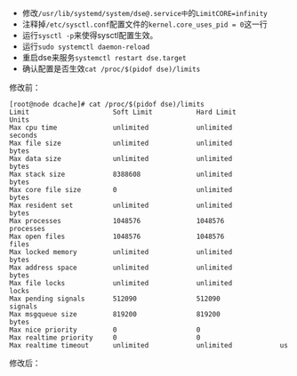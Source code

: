- 修改`/usr/lib/systemd/system/dse@.service中`的`LimitCORE=infinity`
- 注释掉`/etc/sysctl.conf`配置文件的`kernel.core_uses_pid = 0`这一行
- 运行`sysctl -p`来使得sysctl配置生效。
- 运行`sudo systemctl daemon-reload`
- 重启dse来服务`systemctl restart dse.target`
- 确认配置是否生效`cat /proc/$(pidof dse)/limits`

修改前：
```
[root@node dcache]# cat /proc/$(pidof dse)/limits
Limit                     Soft Limit           Hard Limit           Units
Max cpu time              unlimited            unlimited            seconds
Max file size             unlimited            unlimited            bytes
Max data size             unlimited            unlimited            bytes
Max stack size            8388608              unlimited            bytes
Max core file size        0                    unlimited            bytes
Max resident set          unlimited            unlimited            bytes
Max processes             1048576              1048576              processes
Max open files            1048576              1048576              files
Max locked memory         unlimited            unlimited            bytes
Max address space         unlimited            unlimited            bytes
Max file locks            unlimited            unlimited            locks
Max pending signals       512090               512090               signals
Max msgqueue size         819200               819200               bytes
Max nice priority         0                    0
Max realtime priority     0                    0
Max realtime timeout      unlimited            unlimited            us
```

修改后：
```
```
